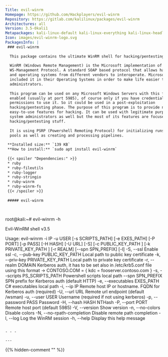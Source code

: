 ```yaml
---
Title: evil-winrm
Homepage: https://github.com/Hackplayers/evil-winrm
Repository: https://gitlab.com/kalilinux/packages/evil-winrm
Architectures: all
Version: 3.5-0kali1
Metapackages: kali-linux-default kali-linux-everything kali-linux-headless kali-linux-large 
Icon: images/evil-winrm-logo.svg
PackagesInfo: |
 ### evil-winrm
 
  This package contains the ultimate WinRM shell for hacking/pentesting.
   
  WinRM (Windows Remote Management) is the Microsoft implementation of
  WS-Management Protocol. A standard SOAP based protocol that allows hardware
  and operating systems from different vendors to interoperate. Microsoft
  included it in their Operating Systems in order to make life easier to system
  administrators.
   
  This program can be used on any Microsoft Windows Servers with this feature
  enabled (usually at port 5985), of course only if you have credentials and
  permissions to use it. So it could be used in a post-exploitation
  hacking/pentesting phase. The purpose of this program is to provide nice and
  easy-to-use features for hacking. It can be used with legitimate purposes by
  system administrators as well but the most of its features are focused on
  hacking/pentesting stuff.
   
  It is using PSRP (Powershell Remoting Protocol) for initializing runspace
  pools as well as creating and processing pipelines.
 
 **Installed size:** `139 KB`  
 **How to install:** `sudo apt install evil-winrm`  
 
 {{< spoiler "Dependencies:" >}}
 * ruby
 * ruby-fileutils
 * ruby-logger
 * ruby-stringio
 * ruby-winrm
 * ruby-winrm-fs
 {{< /spoiler >}}
 
 ##### evil-winrm
 
 
 ```
 root@kali:~# evil-winrm -h
                                         
 Evil-WinRM shell v3.5
 
 Usage: evil-winrm -i IP -u USER [-s SCRIPTS_PATH] [-e EXES_PATH] [-P PORT] [-p PASS] [-H HASH] [-U URL] [-S] [-c PUBLIC_KEY_PATH ] [-k PRIVATE_KEY_PATH ] [-r REALM] [--spn SPN_PREFIX] [-l]
     -S, --ssl                        Enable ssl
     -c, --pub-key PUBLIC_KEY_PATH    Local path to public key certificate
     -k, --priv-key PRIVATE_KEY_PATH  Local path to private key certificate
     -r, --realm DOMAIN               Kerberos auth, it has to be set also in /etc/krb5.conf file using this format -> CONTOSO.COM = { kdc = fooserver.contoso.com }
     -s, --scripts PS_SCRIPTS_PATH    Powershell scripts local path
         --spn SPN_PREFIX             SPN prefix for Kerberos auth (default HTTP)
     -e, --executables EXES_PATH      C# executables local path
     -i, --ip IP                      Remote host IP or hostname. FQDN for Kerberos auth (required)
     -U, --url URL                    Remote url endpoint (default /wsman)
     -u, --user USER                  Username (required if not using kerberos)
     -p, --password PASS              Password
     -H, --hash HASH                  NTHash
     -P, --port PORT                  Remote host port (default 5985)
     -V, --version                    Show version
     -n, --no-colors                  Disable colors
     -N, --no-rpath-completion        Disable remote path completion
     -l, --log                        Log the WinRM session
     -h, --help                       Display this help message
 ```
 
 - - -
 
---
```

{{% hidden-comment "<!--Do not edit anything above this line-->" %}}
